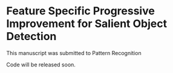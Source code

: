 # Feature Specific Progressive Improvement for Salient Object Detection

This manuscript was submitted to Pattern Recognition

Code will be released soon.
